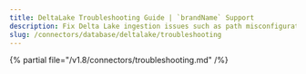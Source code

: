 ```yaml
---
title: DeltaLake Troubleshooting Guide | `brandName` Support
description: Fix Delta Lake ingestion issues such as path misconfigurations, schema evolution errors, or versioning mismatches.
slug: /connectors/database/deltalake/troubleshooting
---
```


{% partial file="/v1.8/connectors/troubleshooting.md" /%}
